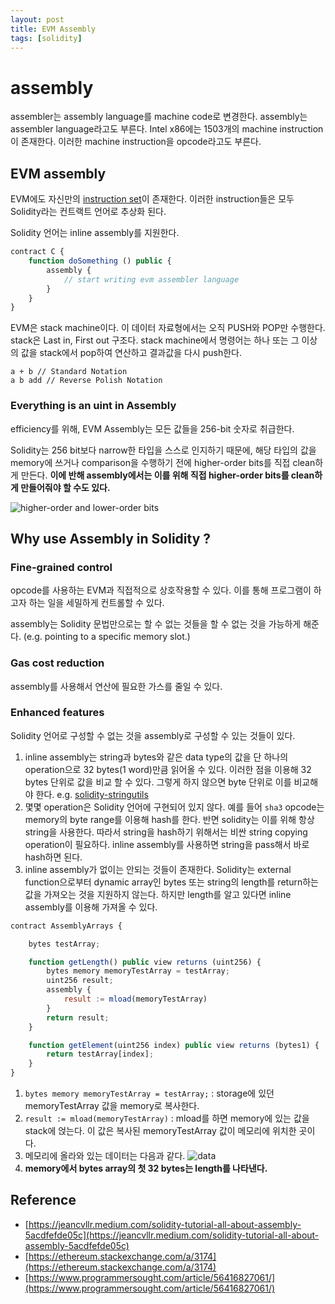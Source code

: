 ```yaml
---
layout: post
title: EVM Assembly
tags: [solidity]
---
```


# assembly
assembler는 assembly language를 machine code로 변경한다. assembly는 assembler language라고도 부른다. Intel x86에는 1503개의 machine instruction이 존재한다. 이러한 machine instruction을 opcode라고도 부른다.

## EVM assembly

EVM에도 자신만의 [instruction set](https://github.com/ethereum/go-ethereum/blob/1d57f22d58f91bcb4e1052f82cc4d6532cc611fc/core/vm/opcodes.go#L222-L389)이 존재한다. 이러한 instruction들은 모두 Solidity라는 컨트랙트 언어로 추상화 된다.

Solidity 언어는 inline assembly를 지원한다.
~~~ javascript
contract C {
    function doSomething () public {
        assembly {
            // start writing evm assembler language
        }
    }
}
~~~

EVM은 stack machine이다. 이 데이터 자료형에서는 오직 PUSH와 POP만 수행한다. stack은 Last in, First out 구조다. stack machine에서 명령어는 하나 또는 그 이상의 값을 stack에서 pop하여 연산하고 결과값을 다시 push한다.
```
a + b // Standard Notation
a b add // Reverse Polish Notation
```

### Everything is an uint in Assembly
efficiency를 위해, EVM Assembly는 모든 값들을 256-bit 숫자로 취급한다.

Solidity는 256 bit보다 narrow한 타입을 스스로 인지하기 때문에, 해당 타입의 값을 memory에 쓰거나 comparison을 수행하기 전에 higher-order bits를 직접 clean하게 만든다. **이에 반해 assembly에서는 이를 위해 직접 higher-order bits를 clean하게 만들어줘야 할 수도 있다.**

![higher-order and lower-order bits](https://i.imgur.com/WjaEO1u.png)

## Why use Assembly in Solidity ?

### Fine-grained control
opcode를 사용하는 EVM과 직접적으로 상호작용할 수 있다. 이를 통해 프로그램이 하고자 하는 일을 세밀하게 컨트롤할 수 있다.

assembly는 Solidity 문법만으로는 할 수 없는 것들을 할 수 없는 것을 가능하게 해준다. (e.g. pointing to a specific memory slot.)

### Gas cost reduction
assembly를 사용해서 연산에 필요한 가스를 줄일 수 있다.

### Enhanced features
Solidity 언어로 구성할 수 없는 것을 assembly로 구성할 수 있는 것들이 있다.

1. inline assembly는 string과 bytes와 같은 data type의 값을 단 하나의 operation으로 32 bytes(1 word)만큼 읽어올 수 있다. 이러한 점을 이용해 32 bytes 단위로 값을 비교 할 수 있다. 그렇게 하지 않으면 byte 단위로 이를 비교해야 한다. e.g. [solidity-stringutils](https://github.com/Arachnid/solidity-stringutils/blob/master/src/strings.sol#L198)
2. 몇몇 operation은 Solidity 언어에 구현되어 있지 않다. 예를 들어 `sha3` opcode는 memory의 byte range를 이용해 hash를 한다. 반면 solidity는 이를 위해 항상 string을 사용한다. 따라서 string을 hash하기 위해서는 비싼 string copying operation이 필요하다. inline assembly를 사용하면 string을 pass해서 바로 hash하면 된다.
3. inline assembly가 없이는 안되는 것들이 존재한다. Solidity는 external function으로부터 dynamic array인 bytes 또는 string의 length를 return하는 값을 가져오는 것을 지원하지 않는다. 하지만 length를 알고 있다면 inline assembly를 이용해 가져올 수 있다.

~~~javascript
contract AssemblyArrays {

    bytes testArray;

    function getLength() public view returns (uint256) {
        bytes memory memoryTestArray = testArray;
        uint256 result;
        assembly {
            result := mload(memoryTestArray)
        }
        return result;
    }

    function getElement(uint256 index) public view returns (bytes1) {
        return testArray[index];
    }
}
~~~
1. `bytes memory memoryTestArray = testArray;` : storage에 있던 memoryTestArray 값을 memory로 복사한다.
2. `result := mload(memoryTestArray)` : mload를 하면 memory에 있는 값을 stack에 얹는다. 이 값은 복사된 memoryTestArray 값이 메모리에 위치한 곳이다.
3. 메모리에 올라와 있는 데이터는 다음과 같다.
    ![data](https://i.imgur.com/viZvbJY.png)
4. **memory에서 bytes array의 첫 32 bytes는 length를 나타낸다.**

## Reference 
- [https://jeancvllr.medium.com/solidity-tutorial-all-about-assembly-5acdfefde05c](https://jeancvllr.medium.com/solidity-tutorial-all-about-assembly-5acdfefde05c)
- [https://ethereum.stackexchange.com/a/3174](https://ethereum.stackexchange.com/a/3174)
- [https://www.programmersought.com/article/56416827061/](https://www.programmersought.com/article/56416827061/)